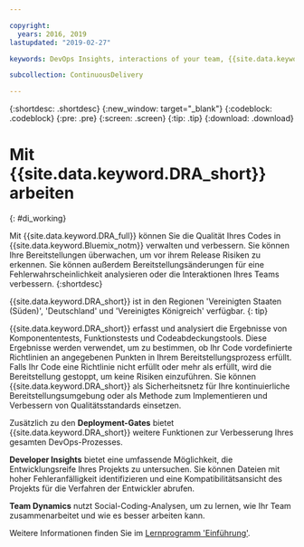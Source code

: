 ```yaml
---

copyright:
  years: 2016, 2019
lastupdated: "2019-02-27"

keywords: DevOps Insights, interactions of your team, {{site.data.keyword.DRA_full}}

subcollection: ContinuousDelivery

---
```


{:shortdesc: .shortdesc}
{:new_window: target="_blank"}
{:codeblock: .codeblock}
{:pre: .pre}
{:screen: .screen}
{:tip: .tip}
{:download: .download}

# Mit {{site.data.keyword.DRA_short}} arbeiten
{: #di_working}

Mit {{site.data.keyword.DRA_full}} können Sie die Qualität Ihres Codes in {{site.data.keyword.Bluemix_notm}} verwalten und verbessern. Sie können Ihre Bereitstellungen überwachen, um vor ihrem Release Risiken zu erkennen. Sie können außerdem Bereitstellungsänderungen für eine Fehlerwahrscheinlichkeit analysieren oder die Interaktionen Ihres Teams verbessern.
{:shortdesc}

{{site.data.keyword.DRA_short}} ist in den Regionen 'Vereinigten Staaten (Süden)', 'Deutschland' und 'Vereinigtes Königreich' verfügbar.
{: tip}

{{site.data.keyword.DRA_short}} erfasst und analysiert die Ergebnisse von Komponententests, Funktionstests und Codeabdeckungstools. Diese Ergebnisse werden verwendet, um zu bestimmen, ob Ihr Code vordefinierte Richtlinien an angegebenen Punkten in Ihrem Bereitstellungsprozess erfüllt. Falls Ihr Code eine Richtlinie nicht erfüllt oder mehr als erfüllt, wird die Bereitstellung gestoppt, um keine Risiken einzuführen. Sie können {{site.data.keyword.DRA_short}} als Sicherheitsnetz für Ihre kontinuierliche Bereitstellungsumgebung oder als Methode zum Implementieren und Verbessern von Qualitätsstandards einsetzen. 

Zusätzlich zu den **Deployment-Gates** bietet {{site.data.keyword.DRA_short}} weitere Funktionen zur Verbesserung Ihres gesamten DevOps-Prozesses.  

**Developer Insights** bietet eine umfassende Möglichkeit, die Entwicklungsreife Ihres Projekts zu untersuchen. Sie können Dateien mit hoher Fehleranfälligkeit identifizieren und eine Kompatibilitätsansicht des Projekts für die Verfahren der Entwickler abrufen.
	
**Team Dynamics** nutzt Social-Coding-Analysen, um zu lernen, wie Ihr Team zusammenarbeitet und wie es besser arbeiten kann.

Weitere Informationen finden Sie im [Lernprogramm 'Einführung'](/docs/services/DevOpsInsights?topic=DevOpsInsights-getting-started).
